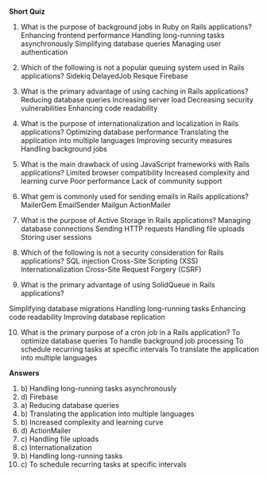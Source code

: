 **Short Quiz**


1. What is the purpose of background jobs in Ruby on Rails applications?
Enhancing frontend performance
Handling long-running tasks asynchronously
Simplifying database queries
Managing user authentication

2.  Which of the following is not a popular queuing system used in Rails applications?
Sidekiq
DelayedJob
Resque
Firebase

3. What is the primary advantage of using caching in Rails applications?
Reducing database queries
Increasing server load
Decreasing security vulnerabilities
Enhancing code readability

4. What is the purpose of internationalization and localization in Rails applications?
Optimizing database performance
Translating the application into multiple languages
Improving security measures
Handling background jobs

5. What is the main drawback of using JavaScript frameworks with Rails applications?
Limited browser compatibility
Increased complexity and learning curve
Poor performance
Lack of community support

6. What gem is commonly used for sending emails in Rails applications?
MailerGem
EmailSender
Mailgun
ActionMailer

7. What is the purpose of Active Storage in Rails applications?
Managing database connections
Sending HTTP requests
Handling file uploads
Storing user sessions

8. Which of the following is not a security consideration for Rails applications?
SQL injection
Cross-Site Scripting (XSS)
Internationalization
Cross-Site Request Forgery (CSRF)

9. What is the primary advantage of using SolidQueue in Rails applications?

Simplifying database migrations
Handling long-running tasks
Enhancing code readability
Improving database replication

10. What is the primary purpose of a cron job in a Rails application?
To optimize database queries
To handle background job processing
To schedule recurring tasks at specific intervals
To translate the application into multiple languages


**Answers**
1. b) Handling long-running tasks asynchronously
2. d) Firebase
3. a) Reducing database queries
4. b) Translating the application into multiple languages
5. b) Increased complexity and learning curve
6. d) ActionMailer
7. c) Handling file uploads
8. c) Internationalization
9. b) Handling long-running tasks
10. c) To schedule recurring tasks at specific intervals
